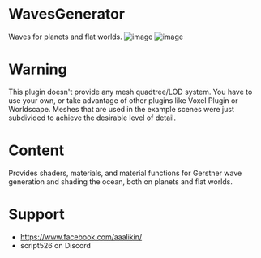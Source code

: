# WavesGenerator
Waves for planets and flat worlds.
![image](https://github.com/script526/WavesGenerator/assets/32175853/28d6f50e-f3b6-4728-b163-08537acd476e)
![image](https://github.com/script526/WavesGenerator/assets/32175853/b0f3c20b-92cb-4797-9924-6c45d3ecf569)
# Warning
This plugin doesn't provide any mesh quadtree/LOD system. You have to use your own, or take advantage of other plugins like Voxel Plugin or Worldscape. Meshes that are used in the example scenes were just subdivided to achieve the desirable level of detail.
# Content
Provides shaders, materials, and material functions for Gerstner wave generation and shading the ocean, both on planets and flat worlds.
# Support
  - https://www.facebook.com/aaalikin/
  - script526 on Discord
